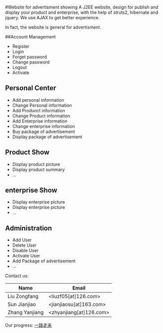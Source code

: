#Website for advertisment showing
A J2EE website, design for publish and display your product and enterprise,  with the help of struts2, hibernate and jquery. We use AJAX to get better experience.  

In fact, the website is general for advertisment.

##Account Management
* Register
* Login
* Forget password
* Change password
* Logout
* Activate

## Personal Center
* Add personal information
* Change Personal information
* Add Produnct information
* Change Product information
* Add Enterprise information
* Change enterprise information
* Buy package of advertisement 
* Display package of advertisement 

## Product Show 
* Display product picture
* Display product summary
* ...

## enterprise Show  
* Display enterprise picture
* Display enterprise picture 
* ...

## Administration
* Add User
* Delete User
* Disable User
* Activate User
* Add Package of advertisement
* ...

Contact us:  

| Name           | Email                 |
| -------------- | --------------------- |
| Liu Zongfang   | <liuzf05[at]126.com>     |
| Sun Jianjiao   | <jianjiaosu[at]163.com> |
| Zhang Yanjiang | <zhyanjiang[at]126.com>  |

Our progress: [一路走来](https://github.com/unanao/58bancai.com/wiki/58Bancai-%E4%B8%80%E8%B7%AF%E8%B5%B0%E6%9D%A5/“一路走来”)
